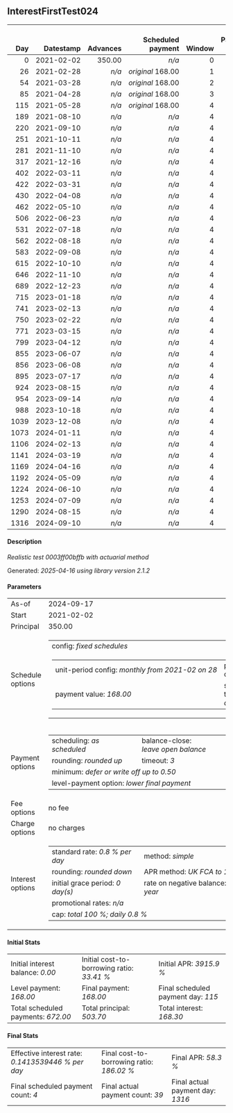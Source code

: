 <h2>InterestFirstTest024</h2>
<table>
    <thead style="vertical-align: bottom;">
        <th style="text-align: right;">Day</th>
        <th style="text-align: right;">Datestamp</th>
        <th style="text-align: right;">Advances</th>
        <th style="text-align: right;">Scheduled payment</th>
        <th style="text-align: right;">Window</th>
        <th style="text-align: right;">Payment due</th>
        <th style="text-align: right;">Actual payments</th>
        <th style="text-align: right;">Generated payment</th>
        <th style="text-align: right;">Net effect</th>
        <th style="text-align: right;">Payment status</th>
        <th style="text-align: right;">Balance status</th>
        <th style="text-align: right;">Simple interest</th>
        <th style="text-align: right;">New interest</th>
        <th style="text-align: right;">New charges</th>
        <th style="text-align: right;">Principal portion</th>
        <th style="text-align: right;">Fee portion</th>
        <th style="text-align: right;">Interest portion</th>
        <th style="text-align: right;">Charges portion</th>
        <th style="text-align: right;">Fee refund</th>
        <th style="text-align: right;">Principal balance</th>
        <th style="text-align: right;">Fee balance</th>
        <th style="text-align: right;">Interest balance</th>
        <th style="text-align: right;">Charges balance</th>
        <th style="text-align: right;">Settlement figure</th>
        <th style="text-align: right;">Fee refund if&nbsp;settled</th>
    </thead>
    <tr style="text-align: right;">
        <td class="ci00">0</td>
        <td class="ci01" style="white-space: nowrap;">2021-02-02</td>
        <td class="ci02">350.00</td>
        <td class="ci03" style="white-space: nowrap;"><i>n/a<i></td>
        <td class="ci04">0</td>
        <td class="ci05">0.00</td>
        <td class="ci06"><i>n/a</i></td>
        <td class="ci07"><i>n/a</i></td>
        <td class="ci08">0.00</td>
        <td class="ci09"><i>none&nbsp;scheduled</i></td>
        <td class="ci10">open</td>
        <td class="ci13">0.0000</td>
        <td class="ci14">0.0000</td>
        <td class="ci15"><i>n/a</i></td>
        <td class="ci16">0.00</td>
        <td class="ci17">0.00</td>
        <td class="ci18">0.00</td>
        <td class="ci19">0.00</td>
        <td class="ci20">0.00</td>
        <td class="ci21">350.00</td>
        <td class="ci22">0.00</td>
        <td class="ci23">0.0000</td>
        <td class="ci24">0.00</td>
        <td class="ci25">350.00</td>
        <td class="ci26">0.00</td>
    </tr>
    <tr style="text-align: right;">
        <td class="ci00">26</td>
        <td class="ci01" style="white-space: nowrap;">2021-02-28</td>
        <td class="ci02"><i>n/a</i></td>
        <td class="ci03" style="white-space: nowrap;"><i>original</i> 168.00</td>
        <td class="ci04">1</td>
        <td class="ci05">168.00</td>
        <td class="ci06"><i>confirmed</i>&nbsp;168.00</td>
        <td class="ci07"><i>n/a</i></td>
        <td class="ci08">168.00</td>
        <td class="ci09"><i>payment&nbsp;made</i></td>
        <td class="ci10">open</td>
        <td class="ci13">72.8000</td>
        <td class="ci14">72.8000</td>
        <td class="ci15"><i>n/a</i></td>
        <td class="ci16">95.20</td>
        <td class="ci17">0.00</td>
        <td class="ci18">72.80</td>
        <td class="ci19">0.00</td>
        <td class="ci20">0.00</td>
        <td class="ci21">254.80</td>
        <td class="ci22">0.00</td>
        <td class="ci23">0.0000</td>
        <td class="ci24">0.00</td>
        <td class="ci25">254.80</td>
        <td class="ci26">0.00</td>
    </tr>
    <tr style="text-align: right;">
        <td class="ci00">54</td>
        <td class="ci01" style="white-space: nowrap;">2021-03-28</td>
        <td class="ci02"><i>n/a</i></td>
        <td class="ci03" style="white-space: nowrap;"><i>original</i> 168.00</td>
        <td class="ci04">2</td>
        <td class="ci05">168.00</td>
        <td class="ci06"><i>n/a</i></td>
        <td class="ci07"><i>n/a</i></td>
        <td class="ci08">0.00</td>
        <td class="ci09"><i>missed&nbsp;payment</i></td>
        <td class="ci10">open</td>
        <td class="ci13">57.0752</td>
        <td class="ci14">57.0752</td>
        <td class="ci15"><i>n/a</i></td>
        <td class="ci16">0.00</td>
        <td class="ci17">0.00</td>
        <td class="ci18">0.00</td>
        <td class="ci19">0.00</td>
        <td class="ci20">0.00</td>
        <td class="ci21">254.80</td>
        <td class="ci22">0.00</td>
        <td class="ci23">57.0752</td>
        <td class="ci24">0.00</td>
        <td class="ci25">311.87</td>
        <td class="ci26">0.00</td>
    </tr>
    <tr style="text-align: right;">
        <td class="ci00">85</td>
        <td class="ci01" style="white-space: nowrap;">2021-04-28</td>
        <td class="ci02"><i>n/a</i></td>
        <td class="ci03" style="white-space: nowrap;"><i>original</i> 168.00</td>
        <td class="ci04">3</td>
        <td class="ci05">168.00</td>
        <td class="ci06"><i>confirmed</i>&nbsp;84.00</td>
        <td class="ci07"><i>n/a</i></td>
        <td class="ci08">84.00</td>
        <td class="ci09"><i>paid&nbsp;later&nbsp;owing</i>&nbsp;84.00</td>
        <td class="ci10">open</td>
        <td class="ci13">63.1904</td>
        <td class="ci14">63.1904</td>
        <td class="ci15"><i>n/a</i></td>
        <td class="ci16">0.00</td>
        <td class="ci17">0.00</td>
        <td class="ci18">84.00</td>
        <td class="ci19">0.00</td>
        <td class="ci20">0.00</td>
        <td class="ci21">254.80</td>
        <td class="ci22">0.00</td>
        <td class="ci23">36.2656</td>
        <td class="ci24">0.00</td>
        <td class="ci25">291.06</td>
        <td class="ci26">0.00</td>
    </tr>
    <tr style="text-align: right;">
        <td class="ci00">115</td>
        <td class="ci01" style="white-space: nowrap;">2021-05-28</td>
        <td class="ci02"><i>n/a</i></td>
        <td class="ci03" style="white-space: nowrap;"><i>original</i> 168.00</td>
        <td class="ci04">4</td>
        <td class="ci05">168.00</td>
        <td class="ci06"><i>n/a</i></td>
        <td class="ci07"><i>n/a</i></td>
        <td class="ci08">0.00</td>
        <td class="ci09"><i>paid&nbsp;later&nbsp;in&nbsp;full</i></td>
        <td class="ci10">open</td>
        <td class="ci13">61.1520</td>
        <td class="ci14">61.1520</td>
        <td class="ci15"><i>n/a</i></td>
        <td class="ci16">0.00</td>
        <td class="ci17">0.00</td>
        <td class="ci18">0.00</td>
        <td class="ci19">0.00</td>
        <td class="ci20">0.00</td>
        <td class="ci21">254.80</td>
        <td class="ci22">0.00</td>
        <td class="ci23">97.4176</td>
        <td class="ci24">0.00</td>
        <td class="ci25">352.21</td>
        <td class="ci26">0.00</td>
    </tr>
    <tr style="text-align: right;">
        <td class="ci00">189</td>
        <td class="ci01" style="white-space: nowrap;">2021-08-10</td>
        <td class="ci02"><i>n/a</i></td>
        <td class="ci03" style="white-space: nowrap;"><i>n/a<i></td>
        <td class="ci04">4</td>
        <td class="ci05">0.00</td>
        <td class="ci06"><i>confirmed</i>&nbsp;5.46</td>
        <td class="ci07"><i>n/a</i></td>
        <td class="ci08">5.46</td>
        <td class="ci09"><i>extra&nbsp;payment</i></td>
        <td class="ci10">open</td>
        <td class="ci13">95.7824</td>
        <td class="ci14">95.7880</td>
        <td class="ci15"><i>n/a</i></td>
        <td class="ci16">0.00</td>
        <td class="ci17">0.00</td>
        <td class="ci18">5.46</td>
        <td class="ci19">0.00</td>
        <td class="ci20">0.00</td>
        <td class="ci21">254.80</td>
        <td class="ci22">0.00</td>
        <td class="ci23">187.7456</td>
        <td class="ci24">0.00</td>
        <td class="ci25">442.54</td>
        <td class="ci26">0.00</td>
    </tr>
    <tr style="text-align: right;">
        <td class="ci00">220</td>
        <td class="ci01" style="white-space: nowrap;">2021-09-10</td>
        <td class="ci02"><i>n/a</i></td>
        <td class="ci03" style="white-space: nowrap;"><i>n/a<i></td>
        <td class="ci04">4</td>
        <td class="ci05">0.00</td>
        <td class="ci06"><i>confirmed</i>&nbsp;5.46</td>
        <td class="ci07"><i>n/a</i></td>
        <td class="ci08">5.46</td>
        <td class="ci09"><i>extra&nbsp;payment</i></td>
        <td class="ci10">open</td>
        <td class="ci13">0.0000</td>
        <td class="ci14">0.0056</td>
        <td class="ci15"><i>n/a</i></td>
        <td class="ci16">0.00</td>
        <td class="ci17">0.00</td>
        <td class="ci18">5.45</td>
        <td class="ci19">0.00</td>
        <td class="ci20">0.00</td>
        <td class="ci21">254.80</td>
        <td class="ci22">0.00</td>
        <td class="ci23">182.3012</td>
        <td class="ci24">0.00</td>
        <td class="ci25">437.08</td>
        <td class="ci26">0.00</td>
    </tr>
    <tr style="text-align: right;">
        <td class="ci00">251</td>
        <td class="ci01" style="white-space: nowrap;">2021-10-11</td>
        <td class="ci02"><i>n/a</i></td>
        <td class="ci03" style="white-space: nowrap;"><i>n/a<i></td>
        <td class="ci04">4</td>
        <td class="ci05">0.00</td>
        <td class="ci06"><i>confirmed</i>&nbsp;5.46</td>
        <td class="ci07"><i>n/a</i></td>
        <td class="ci08">5.46</td>
        <td class="ci09"><i>extra&nbsp;payment</i></td>
        <td class="ci10">open</td>
        <td class="ci13">0.0000</td>
        <td class="ci14">0.0012</td>
        <td class="ci15"><i>n/a</i></td>
        <td class="ci16">0.00</td>
        <td class="ci17">0.00</td>
        <td class="ci18">5.45</td>
        <td class="ci19">0.00</td>
        <td class="ci20">0.00</td>
        <td class="ci21">254.80</td>
        <td class="ci22">0.00</td>
        <td class="ci23">176.8524</td>
        <td class="ci24">0.00</td>
        <td class="ci25">431.63</td>
        <td class="ci26">0.00</td>
    </tr>
    <tr style="text-align: right;">
        <td class="ci00">281</td>
        <td class="ci01" style="white-space: nowrap;">2021-11-10</td>
        <td class="ci02"><i>n/a</i></td>
        <td class="ci03" style="white-space: nowrap;"><i>n/a<i></td>
        <td class="ci04">4</td>
        <td class="ci05">0.00</td>
        <td class="ci06"><i>confirmed</i>&nbsp;5.46</td>
        <td class="ci07"><i>n/a</i></td>
        <td class="ci08">5.46</td>
        <td class="ci09"><i>extra&nbsp;payment</i></td>
        <td class="ci10">open</td>
        <td class="ci13">0.0000</td>
        <td class="ci14">0.0024</td>
        <td class="ci15"><i>n/a</i></td>
        <td class="ci16">0.00</td>
        <td class="ci17">0.00</td>
        <td class="ci18">5.45</td>
        <td class="ci19">0.00</td>
        <td class="ci20">0.00</td>
        <td class="ci21">254.80</td>
        <td class="ci22">0.00</td>
        <td class="ci23">171.4048</td>
        <td class="ci24">0.00</td>
        <td class="ci25">426.18</td>
        <td class="ci26">0.00</td>
    </tr>
    <tr style="text-align: right;">
        <td class="ci00">317</td>
        <td class="ci01" style="white-space: nowrap;">2021-12-16</td>
        <td class="ci02"><i>n/a</i></td>
        <td class="ci03" style="white-space: nowrap;"><i>n/a<i></td>
        <td class="ci04">4</td>
        <td class="ci05">0.00</td>
        <td class="ci06"><i>confirmed</i>&nbsp;5.46</td>
        <td class="ci07"><i>n/a</i></td>
        <td class="ci08">5.46</td>
        <td class="ci09"><i>extra&nbsp;payment</i></td>
        <td class="ci10">open</td>
        <td class="ci13">0.0000</td>
        <td class="ci14">0.0048</td>
        <td class="ci15"><i>n/a</i></td>
        <td class="ci16">0.00</td>
        <td class="ci17">0.00</td>
        <td class="ci18">5.45</td>
        <td class="ci19">0.00</td>
        <td class="ci20">0.00</td>
        <td class="ci21">254.80</td>
        <td class="ci22">0.00</td>
        <td class="ci23">165.9596</td>
        <td class="ci24">0.00</td>
        <td class="ci25">420.73</td>
        <td class="ci26">0.00</td>
    </tr>
    <tr style="text-align: right;">
        <td class="ci00">402</td>
        <td class="ci01" style="white-space: nowrap;">2022-03-11</td>
        <td class="ci02"><i>n/a</i></td>
        <td class="ci03" style="white-space: nowrap;"><i>n/a<i></td>
        <td class="ci04">4</td>
        <td class="ci05">0.00</td>
        <td class="ci06"><i>confirmed</i>&nbsp;5.46</td>
        <td class="ci07"><i>n/a</i></td>
        <td class="ci08">5.46</td>
        <td class="ci09"><i>extra&nbsp;payment</i></td>
        <td class="ci10">open</td>
        <td class="ci13">0.0000</td>
        <td class="ci14">0.0096</td>
        <td class="ci15"><i>n/a</i></td>
        <td class="ci16">0.00</td>
        <td class="ci17">0.00</td>
        <td class="ci18">5.44</td>
        <td class="ci19">0.00</td>
        <td class="ci20">0.00</td>
        <td class="ci21">254.80</td>
        <td class="ci22">0.00</td>
        <td class="ci23">160.5292</td>
        <td class="ci24">0.00</td>
        <td class="ci25">415.28</td>
        <td class="ci26">0.00</td>
    </tr>
    <tr style="text-align: right;">
        <td class="ci00">422</td>
        <td class="ci01" style="white-space: nowrap;">2022-03-31</td>
        <td class="ci02"><i>n/a</i></td>
        <td class="ci03" style="white-space: nowrap;"><i>n/a<i></td>
        <td class="ci04">4</td>
        <td class="ci05">0.00</td>
        <td class="ci06"><i>confirmed</i>&nbsp;5.46</td>
        <td class="ci07"><i>n/a</i></td>
        <td class="ci08">5.46</td>
        <td class="ci09"><i>extra&nbsp;payment</i></td>
        <td class="ci10">open</td>
        <td class="ci13">0.0000</td>
        <td class="ci14">0.0092</td>
        <td class="ci15"><i>n/a</i></td>
        <td class="ci16">0.00</td>
        <td class="ci17">0.00</td>
        <td class="ci18">5.43</td>
        <td class="ci19">0.00</td>
        <td class="ci20">0.00</td>
        <td class="ci21">254.80</td>
        <td class="ci22">0.00</td>
        <td class="ci23">155.1084</td>
        <td class="ci24">0.00</td>
        <td class="ci25">409.84</td>
        <td class="ci26">0.00</td>
    </tr>
    <tr style="text-align: right;">
        <td class="ci00">430</td>
        <td class="ci01" style="white-space: nowrap;">2022-04-08</td>
        <td class="ci02"><i>n/a</i></td>
        <td class="ci03" style="white-space: nowrap;"><i>n/a<i></td>
        <td class="ci04">4</td>
        <td class="ci05">0.00</td>
        <td class="ci06"><i>confirmed</i>&nbsp;7.06</td>
        <td class="ci07"><i>n/a</i></td>
        <td class="ci08">7.06</td>
        <td class="ci09"><i>extra&nbsp;payment</i></td>
        <td class="ci10">open</td>
        <td class="ci13">0.0000</td>
        <td class="ci14">0.0084</td>
        <td class="ci15"><i>n/a</i></td>
        <td class="ci16">0.00</td>
        <td class="ci17">0.00</td>
        <td class="ci18">7.02</td>
        <td class="ci19">0.00</td>
        <td class="ci20">0.00</td>
        <td class="ci21">254.80</td>
        <td class="ci22">0.00</td>
        <td class="ci23">148.0968</td>
        <td class="ci24">0.00</td>
        <td class="ci25">402.81</td>
        <td class="ci26">0.00</td>
    </tr>
    <tr style="text-align: right;">
        <td class="ci00">462</td>
        <td class="ci01" style="white-space: nowrap;">2022-05-10</td>
        <td class="ci02"><i>n/a</i></td>
        <td class="ci03" style="white-space: nowrap;"><i>n/a<i></td>
        <td class="ci04">4</td>
        <td class="ci05">0.00</td>
        <td class="ci06"><i>confirmed</i>&nbsp;5.98</td>
        <td class="ci07"><i>n/a</i></td>
        <td class="ci08">5.98</td>
        <td class="ci09"><i>extra&nbsp;payment</i></td>
        <td class="ci10">open</td>
        <td class="ci13">0.0000</td>
        <td class="ci14">0.0068</td>
        <td class="ci15"><i>n/a</i></td>
        <td class="ci16">0.00</td>
        <td class="ci17">0.00</td>
        <td class="ci18">5.93</td>
        <td class="ci19">0.00</td>
        <td class="ci20">0.00</td>
        <td class="ci21">254.80</td>
        <td class="ci22">0.00</td>
        <td class="ci23">142.1736</td>
        <td class="ci24">0.00</td>
        <td class="ci25">396.87</td>
        <td class="ci26">0.00</td>
    </tr>
    <tr style="text-align: right;">
        <td class="ci00">506</td>
        <td class="ci01" style="white-space: nowrap;">2022-06-23</td>
        <td class="ci02"><i>n/a</i></td>
        <td class="ci03" style="white-space: nowrap;"><i>n/a<i></td>
        <td class="ci04">4</td>
        <td class="ci05">0.00</td>
        <td class="ci06"><i>confirmed</i>&nbsp;5.98</td>
        <td class="ci07"><i>n/a</i></td>
        <td class="ci08">5.98</td>
        <td class="ci09"><i>extra&nbsp;payment</i></td>
        <td class="ci10">open</td>
        <td class="ci13">0.0000</td>
        <td class="ci14">0.0036</td>
        <td class="ci15"><i>n/a</i></td>
        <td class="ci16">0.00</td>
        <td class="ci17">0.00</td>
        <td class="ci18">5.93</td>
        <td class="ci19">0.00</td>
        <td class="ci20">0.00</td>
        <td class="ci21">254.80</td>
        <td class="ci22">0.00</td>
        <td class="ci23">136.2472</td>
        <td class="ci24">0.00</td>
        <td class="ci25">390.94</td>
        <td class="ci26">0.00</td>
    </tr>
    <tr style="text-align: right;">
        <td class="ci00">531</td>
        <td class="ci01" style="white-space: nowrap;">2022-07-18</td>
        <td class="ci02"><i>n/a</i></td>
        <td class="ci03" style="white-space: nowrap;"><i>n/a<i></td>
        <td class="ci04">4</td>
        <td class="ci05">0.00</td>
        <td class="ci06"><i>confirmed</i>&nbsp;5.98</td>
        <td class="ci07"><i>n/a</i></td>
        <td class="ci08">5.98</td>
        <td class="ci09"><i>extra&nbsp;payment</i></td>
        <td class="ci10">open</td>
        <td class="ci13">0.0000</td>
        <td class="ci14">0.0072</td>
        <td class="ci15"><i>n/a</i></td>
        <td class="ci16">0.00</td>
        <td class="ci17">0.00</td>
        <td class="ci18">5.92</td>
        <td class="ci19">0.00</td>
        <td class="ci20">0.00</td>
        <td class="ci21">254.80</td>
        <td class="ci22">0.00</td>
        <td class="ci23">130.3344</td>
        <td class="ci24">0.00</td>
        <td class="ci25">385.01</td>
        <td class="ci26">0.00</td>
    </tr>
    <tr style="text-align: right;">
        <td class="ci00">562</td>
        <td class="ci01" style="white-space: nowrap;">2022-08-18</td>
        <td class="ci02"><i>n/a</i></td>
        <td class="ci03" style="white-space: nowrap;"><i>n/a<i></td>
        <td class="ci04">4</td>
        <td class="ci05">0.00</td>
        <td class="ci06"><i>confirmed</i>&nbsp;5.98</td>
        <td class="ci07"><i>n/a</i></td>
        <td class="ci08">5.98</td>
        <td class="ci09"><i>extra&nbsp;payment</i></td>
        <td class="ci10">open</td>
        <td class="ci13">0.0000</td>
        <td class="ci14">0.0044</td>
        <td class="ci15"><i>n/a</i></td>
        <td class="ci16">0.00</td>
        <td class="ci17">0.00</td>
        <td class="ci18">5.92</td>
        <td class="ci19">0.00</td>
        <td class="ci20">0.00</td>
        <td class="ci21">254.80</td>
        <td class="ci22">0.00</td>
        <td class="ci23">124.4188</td>
        <td class="ci24">0.00</td>
        <td class="ci25">379.09</td>
        <td class="ci26">0.00</td>
    </tr>
    <tr style="text-align: right;">
        <td class="ci00">583</td>
        <td class="ci01" style="white-space: nowrap;">2022-09-08</td>
        <td class="ci02"><i>n/a</i></td>
        <td class="ci03" style="white-space: nowrap;"><i>n/a<i></td>
        <td class="ci04">4</td>
        <td class="ci05">0.00</td>
        <td class="ci06"><i>confirmed</i>&nbsp;6.89</td>
        <td class="ci07"><i>n/a</i></td>
        <td class="ci08">6.89</td>
        <td class="ci09"><i>extra&nbsp;payment</i></td>
        <td class="ci10">open</td>
        <td class="ci13">0.0000</td>
        <td class="ci14">0.0088</td>
        <td class="ci15"><i>n/a</i></td>
        <td class="ci16">0.00</td>
        <td class="ci17">0.00</td>
        <td class="ci18">6.82</td>
        <td class="ci19">0.00</td>
        <td class="ci20">0.00</td>
        <td class="ci21">254.80</td>
        <td class="ci22">0.00</td>
        <td class="ci23">117.6076</td>
        <td class="ci24">0.00</td>
        <td class="ci25">372.26</td>
        <td class="ci26">0.00</td>
    </tr>
    <tr style="text-align: right;">
        <td class="ci00">615</td>
        <td class="ci01" style="white-space: nowrap;">2022-10-10</td>
        <td class="ci02"><i>n/a</i></td>
        <td class="ci03" style="white-space: nowrap;"><i>n/a<i></td>
        <td class="ci04">4</td>
        <td class="ci05">0.00</td>
        <td class="ci06"><i>confirmed</i>&nbsp;8.69</td>
        <td class="ci07"><i>n/a</i></td>
        <td class="ci08">8.69</td>
        <td class="ci09"><i>extra&nbsp;payment</i></td>
        <td class="ci10">open</td>
        <td class="ci13">0.0000</td>
        <td class="ci14">0.0076</td>
        <td class="ci15"><i>n/a</i></td>
        <td class="ci16">0.00</td>
        <td class="ci17">0.00</td>
        <td class="ci18">8.61</td>
        <td class="ci19">0.00</td>
        <td class="ci20">0.00</td>
        <td class="ci21">254.80</td>
        <td class="ci22">0.00</td>
        <td class="ci23">109.0052</td>
        <td class="ci24">0.00</td>
        <td class="ci25">363.64</td>
        <td class="ci26">0.00</td>
    </tr>
    <tr style="text-align: right;">
        <td class="ci00">646</td>
        <td class="ci01" style="white-space: nowrap;">2022-11-10</td>
        <td class="ci02"><i>n/a</i></td>
        <td class="ci03" style="white-space: nowrap;"><i>n/a<i></td>
        <td class="ci04">4</td>
        <td class="ci05">0.00</td>
        <td class="ci06"><i>confirmed</i>&nbsp;8.69</td>
        <td class="ci07"><i>n/a</i></td>
        <td class="ci08">8.69</td>
        <td class="ci09"><i>extra&nbsp;payment</i></td>
        <td class="ci10">open</td>
        <td class="ci13">0.0000</td>
        <td class="ci14">0.0052</td>
        <td class="ci15"><i>n/a</i></td>
        <td class="ci16">0.00</td>
        <td class="ci17">0.00</td>
        <td class="ci18">8.60</td>
        <td class="ci19">0.00</td>
        <td class="ci20">0.00</td>
        <td class="ci21">254.80</td>
        <td class="ci22">0.00</td>
        <td class="ci23">100.4104</td>
        <td class="ci24">0.00</td>
        <td class="ci25">355.03</td>
        <td class="ci26">0.00</td>
    </tr>
    <tr style="text-align: right;">
        <td class="ci00">689</td>
        <td class="ci01" style="white-space: nowrap;">2022-12-23</td>
        <td class="ci02"><i>n/a</i></td>
        <td class="ci03" style="white-space: nowrap;"><i>n/a<i></td>
        <td class="ci04">4</td>
        <td class="ci05">0.00</td>
        <td class="ci06"><i>confirmed</i>&nbsp;8.69</td>
        <td class="ci07"><i>n/a</i></td>
        <td class="ci08">8.69</td>
        <td class="ci09"><i>extra&nbsp;payment</i></td>
        <td class="ci10">open</td>
        <td class="ci13">0.0000</td>
        <td class="ci14">0.0004</td>
        <td class="ci15"><i>n/a</i></td>
        <td class="ci16">0.00</td>
        <td class="ci17">0.00</td>
        <td class="ci18">8.60</td>
        <td class="ci19">0.00</td>
        <td class="ci20">0.00</td>
        <td class="ci21">254.80</td>
        <td class="ci22">0.00</td>
        <td class="ci23">91.8108</td>
        <td class="ci24">0.00</td>
        <td class="ci25">346.43</td>
        <td class="ci26">0.00</td>
    </tr>
    <tr style="text-align: right;">
        <td class="ci00">715</td>
        <td class="ci01" style="white-space: nowrap;">2023-01-18</td>
        <td class="ci02"><i>n/a</i></td>
        <td class="ci03" style="white-space: nowrap;"><i>n/a<i></td>
        <td class="ci04">4</td>
        <td class="ci05">0.00</td>
        <td class="ci06"><i>confirmed</i>&nbsp;8.69</td>
        <td class="ci07"><i>n/a</i></td>
        <td class="ci08">8.69</td>
        <td class="ci09"><i>extra&nbsp;payment</i></td>
        <td class="ci10">open</td>
        <td class="ci13">0.0000</td>
        <td class="ci14">0.0008</td>
        <td class="ci15"><i>n/a</i></td>
        <td class="ci16">0.00</td>
        <td class="ci17">0.00</td>
        <td class="ci18">8.60</td>
        <td class="ci19">0.00</td>
        <td class="ci20">0.00</td>
        <td class="ci21">254.80</td>
        <td class="ci22">0.00</td>
        <td class="ci23">83.2116</td>
        <td class="ci24">0.00</td>
        <td class="ci25">337.83</td>
        <td class="ci26">0.00</td>
    </tr>
    <tr style="text-align: right;">
        <td class="ci00">741</td>
        <td class="ci01" style="white-space: nowrap;">2023-02-13</td>
        <td class="ci02"><i>n/a</i></td>
        <td class="ci03" style="white-space: nowrap;"><i>n/a<i></td>
        <td class="ci04">4</td>
        <td class="ci05">0.00</td>
        <td class="ci06"><i>confirmed</i>&nbsp;8.69</td>
        <td class="ci07"><i>n/a</i></td>
        <td class="ci08">8.69</td>
        <td class="ci09"><i>extra&nbsp;payment</i></td>
        <td class="ci10">open</td>
        <td class="ci13">0.0000</td>
        <td class="ci14">0.0016</td>
        <td class="ci15"><i>n/a</i></td>
        <td class="ci16">0.00</td>
        <td class="ci17">0.00</td>
        <td class="ci18">8.60</td>
        <td class="ci19">0.00</td>
        <td class="ci20">0.00</td>
        <td class="ci21">254.80</td>
        <td class="ci22">0.00</td>
        <td class="ci23">74.6132</td>
        <td class="ci24">0.00</td>
        <td class="ci25">329.23</td>
        <td class="ci26">0.00</td>
    </tr>
    <tr style="text-align: right;">
        <td class="ci00">750</td>
        <td class="ci01" style="white-space: nowrap;">2023-02-22</td>
        <td class="ci02"><i>n/a</i></td>
        <td class="ci03" style="white-space: nowrap;"><i>n/a<i></td>
        <td class="ci04">4</td>
        <td class="ci05">0.00</td>
        <td class="ci06"><i>confirmed</i>&nbsp;8.69</td>
        <td class="ci07"><i>n/a</i></td>
        <td class="ci08">8.69</td>
        <td class="ci09"><i>extra&nbsp;payment</i></td>
        <td class="ci10">open</td>
        <td class="ci13">0.0000</td>
        <td class="ci14">0.0032</td>
        <td class="ci15"><i>n/a</i></td>
        <td class="ci16">0.00</td>
        <td class="ci17">0.00</td>
        <td class="ci18">8.60</td>
        <td class="ci19">0.00</td>
        <td class="ci20">0.00</td>
        <td class="ci21">254.80</td>
        <td class="ci22">0.00</td>
        <td class="ci23">66.0164</td>
        <td class="ci24">0.00</td>
        <td class="ci25">320.63</td>
        <td class="ci26">0.00</td>
    </tr>
    <tr style="text-align: right;">
        <td class="ci00">771</td>
        <td class="ci01" style="white-space: nowrap;">2023-03-15</td>
        <td class="ci02"><i>n/a</i></td>
        <td class="ci03" style="white-space: nowrap;"><i>n/a<i></td>
        <td class="ci04">4</td>
        <td class="ci05">0.00</td>
        <td class="ci06"><i>confirmed</i>&nbsp;8.69</td>
        <td class="ci07"><i>n/a</i></td>
        <td class="ci08">8.69</td>
        <td class="ci09"><i>extra&nbsp;payment</i></td>
        <td class="ci10">open</td>
        <td class="ci13">0.0000</td>
        <td class="ci14">0.0064</td>
        <td class="ci15"><i>n/a</i></td>
        <td class="ci16">0.00</td>
        <td class="ci17">0.00</td>
        <td class="ci18">8.59</td>
        <td class="ci19">0.00</td>
        <td class="ci20">0.00</td>
        <td class="ci21">254.80</td>
        <td class="ci22">0.00</td>
        <td class="ci23">57.4328</td>
        <td class="ci24">0.00</td>
        <td class="ci25">312.03</td>
        <td class="ci26">0.00</td>
    </tr>
    <tr style="text-align: right;">
        <td class="ci00">799</td>
        <td class="ci01" style="white-space: nowrap;">2023-04-12</td>
        <td class="ci02"><i>n/a</i></td>
        <td class="ci03" style="white-space: nowrap;"><i>n/a<i></td>
        <td class="ci04">4</td>
        <td class="ci05">0.00</td>
        <td class="ci06"><i>confirmed</i>&nbsp;9.21</td>
        <td class="ci07"><i>n/a</i></td>
        <td class="ci08">9.21</td>
        <td class="ci09"><i>extra&nbsp;payment</i></td>
        <td class="ci10">open</td>
        <td class="ci13">0.0000</td>
        <td class="ci14">0.0028</td>
        <td class="ci15"><i>n/a</i></td>
        <td class="ci16">0.00</td>
        <td class="ci17">0.00</td>
        <td class="ci18">9.11</td>
        <td class="ci19">0.00</td>
        <td class="ci20">0.00</td>
        <td class="ci21">254.80</td>
        <td class="ci22">0.00</td>
        <td class="ci23">48.3256</td>
        <td class="ci24">0.00</td>
        <td class="ci25">302.92</td>
        <td class="ci26">0.00</td>
    </tr>
    <tr style="text-align: right;">
        <td class="ci00">855</td>
        <td class="ci01" style="white-space: nowrap;">2023-06-07</td>
        <td class="ci02"><i>n/a</i></td>
        <td class="ci03" style="white-space: nowrap;"><i>n/a<i></td>
        <td class="ci04">4</td>
        <td class="ci05">0.00</td>
        <td class="ci06"><i>confirmed</i>&nbsp;9.21</td>
        <td class="ci07"><i>n/a</i></td>
        <td class="ci08">9.21</td>
        <td class="ci09"><i>extra&nbsp;payment</i></td>
        <td class="ci10">open</td>
        <td class="ci13">0.0000</td>
        <td class="ci14">0.0056</td>
        <td class="ci15"><i>n/a</i></td>
        <td class="ci16">0.00</td>
        <td class="ci17">0.00</td>
        <td class="ci18">9.10</td>
        <td class="ci19">0.00</td>
        <td class="ci20">0.00</td>
        <td class="ci21">254.80</td>
        <td class="ci22">0.00</td>
        <td class="ci23">39.2312</td>
        <td class="ci24">0.00</td>
        <td class="ci25">293.81</td>
        <td class="ci26">0.00</td>
    </tr>
    <tr style="text-align: right;">
        <td class="ci00">856</td>
        <td class="ci01" style="white-space: nowrap;">2023-06-08</td>
        <td class="ci02"><i>n/a</i></td>
        <td class="ci03" style="white-space: nowrap;"><i>n/a<i></td>
        <td class="ci04">4</td>
        <td class="ci05">0.00</td>
        <td class="ci06"><i>confirmed</i>&nbsp;8.62</td>
        <td class="ci07"><i>n/a</i></td>
        <td class="ci08">8.62</td>
        <td class="ci09"><i>extra&nbsp;payment</i></td>
        <td class="ci10">open</td>
        <td class="ci13">0.0000</td>
        <td class="ci14">0.0012</td>
        <td class="ci15"><i>n/a</i></td>
        <td class="ci16">0.00</td>
        <td class="ci17">0.00</td>
        <td class="ci18">8.51</td>
        <td class="ci19">0.00</td>
        <td class="ci20">0.00</td>
        <td class="ci21">254.80</td>
        <td class="ci22">0.00</td>
        <td class="ci23">30.7224</td>
        <td class="ci24">0.00</td>
        <td class="ci25">285.30</td>
        <td class="ci26">0.00</td>
    </tr>
    <tr style="text-align: right;">
        <td class="ci00">895</td>
        <td class="ci01" style="white-space: nowrap;">2023-07-17</td>
        <td class="ci02"><i>n/a</i></td>
        <td class="ci03" style="white-space: nowrap;"><i>n/a<i></td>
        <td class="ci04">4</td>
        <td class="ci05">0.00</td>
        <td class="ci06"><i>confirmed</i>&nbsp;8.62</td>
        <td class="ci07"><i>n/a</i></td>
        <td class="ci08">8.62</td>
        <td class="ci09"><i>extra&nbsp;payment</i></td>
        <td class="ci10">open</td>
        <td class="ci13">0.0000</td>
        <td class="ci14">0.0024</td>
        <td class="ci15"><i>n/a</i></td>
        <td class="ci16">0.00</td>
        <td class="ci17">0.00</td>
        <td class="ci18">8.51</td>
        <td class="ci19">0.00</td>
        <td class="ci20">0.00</td>
        <td class="ci21">254.80</td>
        <td class="ci22">0.00</td>
        <td class="ci23">22.2148</td>
        <td class="ci24">0.00</td>
        <td class="ci25">276.79</td>
        <td class="ci26">0.00</td>
    </tr>
    <tr style="text-align: right;">
        <td class="ci00">924</td>
        <td class="ci01" style="white-space: nowrap;">2023-08-15</td>
        <td class="ci02"><i>n/a</i></td>
        <td class="ci03" style="white-space: nowrap;"><i>n/a<i></td>
        <td class="ci04">4</td>
        <td class="ci05">0.00</td>
        <td class="ci06"><i>confirmed</i>&nbsp;8.62</td>
        <td class="ci07"><i>n/a</i></td>
        <td class="ci08">8.62</td>
        <td class="ci09"><i>extra&nbsp;payment</i></td>
        <td class="ci10">open</td>
        <td class="ci13">0.0000</td>
        <td class="ci14">0.0048</td>
        <td class="ci15"><i>n/a</i></td>
        <td class="ci16">0.00</td>
        <td class="ci17">0.00</td>
        <td class="ci18">8.51</td>
        <td class="ci19">0.00</td>
        <td class="ci20">0.00</td>
        <td class="ci21">254.80</td>
        <td class="ci22">0.00</td>
        <td class="ci23">13.7096</td>
        <td class="ci24">0.00</td>
        <td class="ci25">268.28</td>
        <td class="ci26">0.00</td>
    </tr>
    <tr style="text-align: right;">
        <td class="ci00">954</td>
        <td class="ci01" style="white-space: nowrap;">2023-09-14</td>
        <td class="ci02"><i>n/a</i></td>
        <td class="ci03" style="white-space: nowrap;"><i>n/a<i></td>
        <td class="ci04">4</td>
        <td class="ci05">0.00</td>
        <td class="ci06"><i>confirmed</i>&nbsp;8.62</td>
        <td class="ci07"><i>n/a</i></td>
        <td class="ci08">8.62</td>
        <td class="ci09"><i>extra&nbsp;payment</i></td>
        <td class="ci10">open</td>
        <td class="ci13">0.0000</td>
        <td class="ci14">0.0096</td>
        <td class="ci15"><i>n/a</i></td>
        <td class="ci16">0.00</td>
        <td class="ci17">0.00</td>
        <td class="ci18">8.50</td>
        <td class="ci19">0.00</td>
        <td class="ci20">0.00</td>
        <td class="ci21">254.80</td>
        <td class="ci22">0.00</td>
        <td class="ci23">5.2192</td>
        <td class="ci24">0.00</td>
        <td class="ci25">259.77</td>
        <td class="ci26">0.00</td>
    </tr>
    <tr style="text-align: right;">
        <td class="ci00">988</td>
        <td class="ci01" style="white-space: nowrap;">2023-10-18</td>
        <td class="ci02"><i>n/a</i></td>
        <td class="ci03" style="white-space: nowrap;"><i>n/a<i></td>
        <td class="ci04">4</td>
        <td class="ci05">0.00</td>
        <td class="ci06"><i>confirmed</i>&nbsp;8.62</td>
        <td class="ci07"><i>n/a</i></td>
        <td class="ci08">8.62</td>
        <td class="ci09"><i>extra&nbsp;payment</i></td>
        <td class="ci10">open</td>
        <td class="ci13">0.0000</td>
        <td class="ci14">0.0092</td>
        <td class="ci15"><i>n/a</i></td>
        <td class="ci16">3.53</td>
        <td class="ci17">0.00</td>
        <td class="ci18">5.09</td>
        <td class="ci19">0.00</td>
        <td class="ci20">0.00</td>
        <td class="ci21">251.27</td>
        <td class="ci22">0.00</td>
        <td class="ci23">0.1384</td>
        <td class="ci24">0.00</td>
        <td class="ci25">251.27</td>
        <td class="ci26">0.00</td>
    </tr>
    <tr style="text-align: right;">
        <td class="ci00">1039</td>
        <td class="ci01" style="white-space: nowrap;">2023-12-08</td>
        <td class="ci02"><i>n/a</i></td>
        <td class="ci03" style="white-space: nowrap;"><i>n/a<i></td>
        <td class="ci04">4</td>
        <td class="ci05">0.00</td>
        <td class="ci06"><i>confirmed</i>&nbsp;8.83</td>
        <td class="ci07"><i>n/a</i></td>
        <td class="ci08">8.83</td>
        <td class="ci09"><i>extra&nbsp;payment</i></td>
        <td class="ci10">open</td>
        <td class="ci13">0.0000</td>
        <td class="ci14">0.0084</td>
        <td class="ci15"><i>n/a</i></td>
        <td class="ci16">8.83</td>
        <td class="ci17">0.00</td>
        <td class="ci18">0.00</td>
        <td class="ci19">0.00</td>
        <td class="ci20">0.00</td>
        <td class="ci21">242.44</td>
        <td class="ci22">0.00</td>
        <td class="ci23">0.1468</td>
        <td class="ci24">0.00</td>
        <td class="ci25">242.44</td>
        <td class="ci26">0.00</td>
    </tr>
    <tr style="text-align: right;">
        <td class="ci00">1073</td>
        <td class="ci01" style="white-space: nowrap;">2024-01-11</td>
        <td class="ci02"><i>n/a</i></td>
        <td class="ci03" style="white-space: nowrap;"><i>n/a<i></td>
        <td class="ci04">4</td>
        <td class="ci05">0.00</td>
        <td class="ci06"><i>confirmed</i>&nbsp;8.83</td>
        <td class="ci07"><i>n/a</i></td>
        <td class="ci08">8.83</td>
        <td class="ci09"><i>extra&nbsp;payment</i></td>
        <td class="ci10">open</td>
        <td class="ci13">0.0000</td>
        <td class="ci14">0.0000</td>
        <td class="ci15"><i>n/a</i></td>
        <td class="ci16">8.83</td>
        <td class="ci17">0.00</td>
        <td class="ci18">0.00</td>
        <td class="ci19">0.00</td>
        <td class="ci20">0.00</td>
        <td class="ci21">233.61</td>
        <td class="ci22">0.00</td>
        <td class="ci23">0.1468</td>
        <td class="ci24">0.00</td>
        <td class="ci25">233.61</td>
        <td class="ci26">0.00</td>
    </tr>
    <tr style="text-align: right;">
        <td class="ci00">1106</td>
        <td class="ci01" style="white-space: nowrap;">2024-02-13</td>
        <td class="ci02"><i>n/a</i></td>
        <td class="ci03" style="white-space: nowrap;"><i>n/a<i></td>
        <td class="ci04">4</td>
        <td class="ci05">0.00</td>
        <td class="ci06"><i>confirmed</i>&nbsp;8.83</td>
        <td class="ci07"><i>n/a</i></td>
        <td class="ci08">8.83</td>
        <td class="ci09"><i>extra&nbsp;payment</i></td>
        <td class="ci10">open</td>
        <td class="ci13">0.0000</td>
        <td class="ci14">0.0000</td>
        <td class="ci15"><i>n/a</i></td>
        <td class="ci16">8.83</td>
        <td class="ci17">0.00</td>
        <td class="ci18">0.00</td>
        <td class="ci19">0.00</td>
        <td class="ci20">0.00</td>
        <td class="ci21">224.78</td>
        <td class="ci22">0.00</td>
        <td class="ci23">0.1468</td>
        <td class="ci24">0.00</td>
        <td class="ci25">224.78</td>
        <td class="ci26">0.00</td>
    </tr>
    <tr style="text-align: right;">
        <td class="ci00">1141</td>
        <td class="ci01" style="white-space: nowrap;">2024-03-19</td>
        <td class="ci02"><i>n/a</i></td>
        <td class="ci03" style="white-space: nowrap;"><i>n/a<i></td>
        <td class="ci04">4</td>
        <td class="ci05">0.00</td>
        <td class="ci06"><i>confirmed</i>&nbsp;8.83</td>
        <td class="ci07"><i>n/a</i></td>
        <td class="ci08">8.83</td>
        <td class="ci09"><i>extra&nbsp;payment</i></td>
        <td class="ci10">open</td>
        <td class="ci13">0.0000</td>
        <td class="ci14">0.0000</td>
        <td class="ci15"><i>n/a</i></td>
        <td class="ci16">8.83</td>
        <td class="ci17">0.00</td>
        <td class="ci18">0.00</td>
        <td class="ci19">0.00</td>
        <td class="ci20">0.00</td>
        <td class="ci21">215.95</td>
        <td class="ci22">0.00</td>
        <td class="ci23">0.1468</td>
        <td class="ci24">0.00</td>
        <td class="ci25">215.95</td>
        <td class="ci26">0.00</td>
    </tr>
    <tr style="text-align: right;">
        <td class="ci00">1169</td>
        <td class="ci01" style="white-space: nowrap;">2024-04-16</td>
        <td class="ci02"><i>n/a</i></td>
        <td class="ci03" style="white-space: nowrap;"><i>n/a<i></td>
        <td class="ci04">4</td>
        <td class="ci05">0.00</td>
        <td class="ci06"><i>confirmed</i>&nbsp;8.83</td>
        <td class="ci07"><i>n/a</i></td>
        <td class="ci08">8.83</td>
        <td class="ci09"><i>extra&nbsp;payment</i></td>
        <td class="ci10">open</td>
        <td class="ci13">0.0000</td>
        <td class="ci14">0.0000</td>
        <td class="ci15"><i>n/a</i></td>
        <td class="ci16">8.83</td>
        <td class="ci17">0.00</td>
        <td class="ci18">0.00</td>
        <td class="ci19">0.00</td>
        <td class="ci20">0.00</td>
        <td class="ci21">207.12</td>
        <td class="ci22">0.00</td>
        <td class="ci23">0.1468</td>
        <td class="ci24">0.00</td>
        <td class="ci25">207.12</td>
        <td class="ci26">0.00</td>
    </tr>
    <tr style="text-align: right;">
        <td class="ci00">1192</td>
        <td class="ci01" style="white-space: nowrap;">2024-05-09</td>
        <td class="ci02"><i>n/a</i></td>
        <td class="ci03" style="white-space: nowrap;"><i>n/a<i></td>
        <td class="ci04">4</td>
        <td class="ci05">0.00</td>
        <td class="ci06"><i>confirmed</i>&nbsp;8.83</td>
        <td class="ci07"><i>n/a</i></td>
        <td class="ci08">8.83</td>
        <td class="ci09"><i>extra&nbsp;payment</i></td>
        <td class="ci10">open</td>
        <td class="ci13">0.0000</td>
        <td class="ci14">0.0000</td>
        <td class="ci15"><i>n/a</i></td>
        <td class="ci16">8.83</td>
        <td class="ci17">0.00</td>
        <td class="ci18">0.00</td>
        <td class="ci19">0.00</td>
        <td class="ci20">0.00</td>
        <td class="ci21">198.29</td>
        <td class="ci22">0.00</td>
        <td class="ci23">0.1468</td>
        <td class="ci24">0.00</td>
        <td class="ci25">198.29</td>
        <td class="ci26">0.00</td>
    </tr>
    <tr style="text-align: right;">
        <td class="ci00">1224</td>
        <td class="ci01" style="white-space: nowrap;">2024-06-10</td>
        <td class="ci02"><i>n/a</i></td>
        <td class="ci03" style="white-space: nowrap;"><i>n/a<i></td>
        <td class="ci04">4</td>
        <td class="ci05">0.00</td>
        <td class="ci06"><i>confirmed</i>&nbsp;9.11</td>
        <td class="ci07"><i>n/a</i></td>
        <td class="ci08">9.11</td>
        <td class="ci09"><i>extra&nbsp;payment</i></td>
        <td class="ci10">open</td>
        <td class="ci13">0.0000</td>
        <td class="ci14">0.0000</td>
        <td class="ci15"><i>n/a</i></td>
        <td class="ci16">9.11</td>
        <td class="ci17">0.00</td>
        <td class="ci18">0.00</td>
        <td class="ci19">0.00</td>
        <td class="ci20">0.00</td>
        <td class="ci21">189.18</td>
        <td class="ci22">0.00</td>
        <td class="ci23">0.1468</td>
        <td class="ci24">0.00</td>
        <td class="ci25">189.18</td>
        <td class="ci26">0.00</td>
    </tr>
    <tr style="text-align: right;">
        <td class="ci00">1253</td>
        <td class="ci01" style="white-space: nowrap;">2024-07-09</td>
        <td class="ci02"><i>n/a</i></td>
        <td class="ci03" style="white-space: nowrap;"><i>n/a<i></td>
        <td class="ci04">4</td>
        <td class="ci05">0.00</td>
        <td class="ci06"><i>confirmed</i>&nbsp;9.11</td>
        <td class="ci07"><i>n/a</i></td>
        <td class="ci08">9.11</td>
        <td class="ci09"><i>extra&nbsp;payment</i></td>
        <td class="ci10">open</td>
        <td class="ci13">0.0000</td>
        <td class="ci14">0.0000</td>
        <td class="ci15"><i>n/a</i></td>
        <td class="ci16">9.11</td>
        <td class="ci17">0.00</td>
        <td class="ci18">0.00</td>
        <td class="ci19">0.00</td>
        <td class="ci20">0.00</td>
        <td class="ci21">180.07</td>
        <td class="ci22">0.00</td>
        <td class="ci23">0.1468</td>
        <td class="ci24">0.00</td>
        <td class="ci25">180.07</td>
        <td class="ci26">0.00</td>
    </tr>
    <tr style="text-align: right;">
        <td class="ci00">1290</td>
        <td class="ci01" style="white-space: nowrap;">2024-08-15</td>
        <td class="ci02"><i>n/a</i></td>
        <td class="ci03" style="white-space: nowrap;"><i>n/a<i></td>
        <td class="ci04">4</td>
        <td class="ci05">0.00</td>
        <td class="ci06"><i>confirmed</i>&nbsp;9.11</td>
        <td class="ci07"><i>n/a</i></td>
        <td class="ci08">9.11</td>
        <td class="ci09"><i>extra&nbsp;payment</i></td>
        <td class="ci10">open</td>
        <td class="ci13">0.0000</td>
        <td class="ci14">0.0000</td>
        <td class="ci15"><i>n/a</i></td>
        <td class="ci16">9.11</td>
        <td class="ci17">0.00</td>
        <td class="ci18">0.00</td>
        <td class="ci19">0.00</td>
        <td class="ci20">0.00</td>
        <td class="ci21">170.96</td>
        <td class="ci22">0.00</td>
        <td class="ci23">0.1468</td>
        <td class="ci24">0.00</td>
        <td class="ci25">170.96</td>
        <td class="ci26">0.00</td>
    </tr>
    <tr style="text-align: right;">
        <td class="ci00">1316</td>
        <td class="ci01" style="white-space: nowrap;">2024-09-10</td>
        <td class="ci02"><i>n/a</i></td>
        <td class="ci03" style="white-space: nowrap;"><i>n/a<i></td>
        <td class="ci04">4</td>
        <td class="ci05">0.00</td>
        <td class="ci06"><i>confirmed</i>&nbsp;9.11</td>
        <td class="ci07"><i>n/a</i></td>
        <td class="ci08">9.11</td>
        <td class="ci09"><i>extra&nbsp;payment</i></td>
        <td class="ci10">open</td>
        <td class="ci13">0.0000</td>
        <td class="ci14">0.0000</td>
        <td class="ci15"><i>n/a</i></td>
        <td class="ci16">9.11</td>
        <td class="ci17">0.00</td>
        <td class="ci18">0.00</td>
        <td class="ci19">0.00</td>
        <td class="ci20">0.00</td>
        <td class="ci21">161.85</td>
        <td class="ci22">0.00</td>
        <td class="ci23">0.1468</td>
        <td class="ci24">0.00</td>
        <td class="ci25">161.85</td>
        <td class="ci26">0.00</td>
    </tr>
</table>

<h4>Description</h4>
<p><i>Realistic test 0003ff00bffb with actuarial method</i></p>
<p>Generated: <i>2025-04-16 using library version 2.1.2</i></p>
<h4>Parameters</h4>
<table>
    <tr>
        <td>As-of</td>
        <td>2024-09-17</td>
    </tr>
    <tr>
        <td>Start</td>
        <td>2021-02-02</td>
    </tr>
    <tr>
        <td>Principal</td>
        <td>350.00</td>
    </tr>
    <tr>
        <td>Schedule options</td>
        <td>
            <table>
                <tr>
                    <td colspan="2">config: <i>fixed schedules</i></td>
                </tr>
                <tr>
                    <td>
                        <table>
                            <tr>
                                <td style="white-space: nowrap;">unit-period config: <i>monthly from 2021-02 on 28</i></td>
                                <td>payment count: <i>4</i></td>
                            </tr>
                            <tr>
                                <td>payment value: <i>168.00</i></td>
                                <td>schedule type: <i>original</i></td>
                            </tr>
                        </table>
                    </td>
                </tr>
            </table>
        </td>
    </tr>
    <tr>
        <td>Payment options</td>
        <td>
            <table>
                <tr>
                    <td>scheduling: <i>as scheduled</i></td>
                    <td>balance-close: <i>leave&nbsp;open&nbsp;balance</i></td>
                </tr>
                <tr>
                    <td>rounding: <i>rounded up</i></td>
                    <td>timeout: <i>3</i></td>
                </tr>
                <tr>
                    <td colspan='2'>minimum: <i>defer&nbsp;or&nbsp;write&nbsp;off&nbsp;up&nbsp;to&nbsp;0.50</i></td>
                </tr>
                <tr>
                    <td colspan='2'>level-payment option: <i>lower&nbsp;final&nbsp;payment</i></td>
                </tr>
            </table>
        </td>
    </tr>
    <tr>
        <td>Fee options</td>
        <td>no fee
        </td>
    </tr>
    <tr>
        <td>Charge options</td>
        <td>no charges
        </td>
    </tr>
    <tr>
        <td>Interest options</td>
        <td>
            <table>
                <tr>
                    <td>standard rate: <i>0.8 % per day</i></td>
                    <td>method: <i>simple</i></td>
                </tr>
                <tr>
                    <td>rounding: <i>rounded down</i></td>
                    <td>APR method: <i>UK FCA to 1 d.p.</i></td>
                </tr>
                <tr>
                    <td>initial grace period: <i>0 day(s)</i></td>
                    <td>rate on negative balance: <i>8 % per year</i></td>
                </tr>
                <tr>
                    <td colspan="2">promotional rates: <i><i>n/a</i></i></td>
                </tr>
                <tr>
                    <td colspan="2">cap: <i>total 100 %; daily 0.8 %</td>
                </tr>
            </table>
        </td>
    </tr>
</table>
<h4>Initial Stats</h4>
<table>
    <tr>
        <td>Initial interest balance: <i>0.00</i></td>
        <td>Initial cost-to-borrowing ratio: <i>33.41 %</i></td>
        <td>Initial APR: <i>3915.9 %</i></td>
    </tr>
    <tr>
        <td>Level payment: <i>168.00</i></td>
        <td>Final payment: <i>168.00</i></td>
        <td>Final scheduled payment day: <i>115</i></td>
    </tr>
    <tr>
        <td>Total scheduled payments: <i>672.00</i></td>
        <td>Total principal: <i>503.70</i></td>
        <td>Total interest: <i>168.30</i></td>
    </tr>
</table>

<h4>Final Stats</h4>
<table>
    <tr>
        <td>Effective interest rate: <i>0.1413539446 % per day</i></td>
        <td>Final cost-to-borrowing ratio: <i>186.02 %</i></td>
        <td>Final APR: <i>58.3 %</i></td>
    </tr>
    <tr>
        <td>Final scheduled payment count: <i>4</i></td>
        <td>Final actual payment count: <i>39</i></td>
        <td>Final actual payment day: <i>1316</i></td>
    </tr>
</table>
